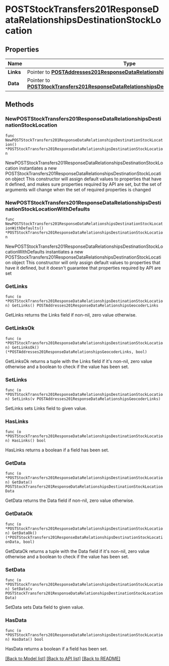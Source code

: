 # POSTStockTransfers201ResponseDataRelationshipsDestinationStockLocation

## Properties

Name | Type | Description | Notes
------------ | ------------- | ------------- | -------------
**Links** | Pointer to [**POSTAddresses201ResponseDataRelationshipsGeocoderLinks**](POSTAddresses201ResponseDataRelationshipsGeocoderLinks.md) |  | [optional] 
**Data** | Pointer to [**POSTStockTransfers201ResponseDataRelationshipsDestinationStockLocationData**](POSTStockTransfers201ResponseDataRelationshipsDestinationStockLocationData.md) |  | [optional] 

## Methods

### NewPOSTStockTransfers201ResponseDataRelationshipsDestinationStockLocation

`func NewPOSTStockTransfers201ResponseDataRelationshipsDestinationStockLocation() *POSTStockTransfers201ResponseDataRelationshipsDestinationStockLocation`

NewPOSTStockTransfers201ResponseDataRelationshipsDestinationStockLocation instantiates a new POSTStockTransfers201ResponseDataRelationshipsDestinationStockLocation object
This constructor will assign default values to properties that have it defined,
and makes sure properties required by API are set, but the set of arguments
will change when the set of required properties is changed

### NewPOSTStockTransfers201ResponseDataRelationshipsDestinationStockLocationWithDefaults

`func NewPOSTStockTransfers201ResponseDataRelationshipsDestinationStockLocationWithDefaults() *POSTStockTransfers201ResponseDataRelationshipsDestinationStockLocation`

NewPOSTStockTransfers201ResponseDataRelationshipsDestinationStockLocationWithDefaults instantiates a new POSTStockTransfers201ResponseDataRelationshipsDestinationStockLocation object
This constructor will only assign default values to properties that have it defined,
but it doesn't guarantee that properties required by API are set

### GetLinks

`func (o *POSTStockTransfers201ResponseDataRelationshipsDestinationStockLocation) GetLinks() POSTAddresses201ResponseDataRelationshipsGeocoderLinks`

GetLinks returns the Links field if non-nil, zero value otherwise.

### GetLinksOk

`func (o *POSTStockTransfers201ResponseDataRelationshipsDestinationStockLocation) GetLinksOk() (*POSTAddresses201ResponseDataRelationshipsGeocoderLinks, bool)`

GetLinksOk returns a tuple with the Links field if it's non-nil, zero value otherwise
and a boolean to check if the value has been set.

### SetLinks

`func (o *POSTStockTransfers201ResponseDataRelationshipsDestinationStockLocation) SetLinks(v POSTAddresses201ResponseDataRelationshipsGeocoderLinks)`

SetLinks sets Links field to given value.

### HasLinks

`func (o *POSTStockTransfers201ResponseDataRelationshipsDestinationStockLocation) HasLinks() bool`

HasLinks returns a boolean if a field has been set.

### GetData

`func (o *POSTStockTransfers201ResponseDataRelationshipsDestinationStockLocation) GetData() POSTStockTransfers201ResponseDataRelationshipsDestinationStockLocationData`

GetData returns the Data field if non-nil, zero value otherwise.

### GetDataOk

`func (o *POSTStockTransfers201ResponseDataRelationshipsDestinationStockLocation) GetDataOk() (*POSTStockTransfers201ResponseDataRelationshipsDestinationStockLocationData, bool)`

GetDataOk returns a tuple with the Data field if it's non-nil, zero value otherwise
and a boolean to check if the value has been set.

### SetData

`func (o *POSTStockTransfers201ResponseDataRelationshipsDestinationStockLocation) SetData(v POSTStockTransfers201ResponseDataRelationshipsDestinationStockLocationData)`

SetData sets Data field to given value.

### HasData

`func (o *POSTStockTransfers201ResponseDataRelationshipsDestinationStockLocation) HasData() bool`

HasData returns a boolean if a field has been set.


[[Back to Model list]](../README.md#documentation-for-models) [[Back to API list]](../README.md#documentation-for-api-endpoints) [[Back to README]](../README.md)


